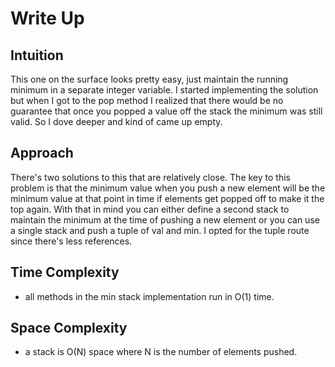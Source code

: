 # Write Up
## Intuition
This one on the surface looks pretty easy, just maintain the running minimum in a separate integer variable. I started implementing the solution but when I got to the pop method I realized that there would be no guarantee that once you popped a value off the stack the minimum was still valid. So I dove deeper and kind of came up empty. 

## Approach
There's two solutions to this that are relatively close. The key to this problem is that the minimum value when you push a new element will be the minimum value at that point in time if elements get popped off to make it the top again. With that in mind you can either define a second stack to maintain the minimum at the time of pushing a new element or you can use a single stack and push a tuple of val and min. I opted for the tuple route since there's less references. 

## Time Complexity
- all methods in the min stack implementation run in O(1) time.

## Space Complexity
- a stack is O(N) space where N is the number of elements pushed. 